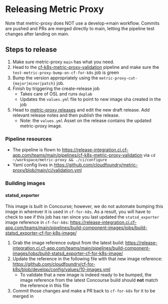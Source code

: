 # Releasing Metric Proxy

Note that metric-proxy does NOT use a develop->main workflow. Commits are pushed and PRs are merged directly to main, letting the pipeline test changes after landing on main.

## Steps to release

1. Make sure metric-proxy `main` has what you need.
1. Head to the [cf-k8s-metric-proxy-validation](https://release-integration.ci.cf-app.com/teams/main/pipelines/cf-k8s-metric-proxy-validation) pipeline and make sure the `test-metric-proxy-bump-on-cf-for-k8s` job is green
1. Bump the version appropriately using the `metric-proxy-cut-{major|minor|patch}` job.
1. Finish by triggering the create-release job
    - Takes care of OSL and runs `deplab`
    - Updates the `values.yml` file to point to new image sha created in the job
1. Head to [metric-proxy releases](https://github.com/cloudfoundry/metric-proxy/releases) and edit the new draft release. Add relevant release notes and then publish the release.
    - Note: the `values.yml` Asset on the release contains the updated metric-proxy image.

### Pipeline resources
* The pipeline is flown to https://release-integration.ci.cf-app.com/teams/main/pipelines/cf-k8s-metric-proxy-validation via `cd ~/workspace/metric-proxy && ./ci/configure`
* Yaml config lives in https://github.com/cloudfoundry/metric-proxy/blob/main/ci/validation.yml

### Building images

#### statsd_exporter
This image is built in Concourse; however, we do not automate bumping this image in wherever it is used in `cf-for-k8s`.
As a result, you will have to check to see if this job has ran since you last updated the `statsd_exporter` image reference in `cf-for-k8s`: https://release-integration.ci.cf-app.com/teams/main/pipelines/build-component-images/jobs/build-statsd_exporter-cf-for-k8s-image/

1. Grab the image reference output from the latest build: https://release-integration.ci.cf-app.com/teams/main/pipelines/build-component-images/jobs/build-statsd_exporter-cf-for-k8s-image/
1. Update the reference in the following file with that new image reference: https://github.com/cloudfoundry/cf-for-k8s/blob/develop/config/values/10-images.yml
    - To validate that a new image is indeed ready to be bumped, the image reference from the latest Concourse build should **not** match the reference in this file
1. Commit those changes and make a PR back to `cf-for-k8s` for it to be merged in

